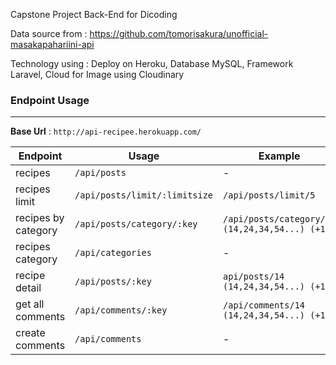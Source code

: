 Capstone Project Back-End for Dicoding

Data source from : https://github.com/tomorisakura/unofficial-masakapahariini-api

Technology using : Deploy on Heroku, Database MySQL, Framework Laravel, Cloud for Image using Cloudinary

### Endpoint Usage
---
**Base Url** : `http://api-recipee.herokuapp.com/`

| Endpoint | Usage | Example |
|----------|-------|---------|
| recipes | `/api/posts` | - |
| recipes limit | `/api/posts/limit/:limitsize` | `/api/posts/limit/5` |
| recipes by category | `/api/posts/category/:key` | `/api/posts/category/14 (14,24,34,54...) (+10)` |
| recipes category | `/api/categories` | - |
| recipe detail | `/api/posts/:key` | `api/posts/14 (14,24,34,54...) (+10)` |
| get all comments | `/api/comments/:key` | `/api/comments/14 (14,24,34,54...) (+10)` |
| create comments | `/api/comments` | - |
